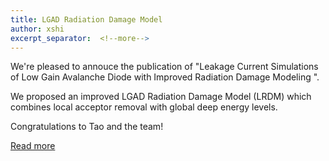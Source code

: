 ```yaml
---
title: LGAD Radiation Damage Model
author: xshi 
excerpt_separator:  <!--more--> 
---
```



We're pleased to annouce the publication of "Leakage Current Simulations of Low Gain Avalanche Diode with Improved Radiation Damage Modeling ". 
<!--more-->

We proposed an improved LGAD Radiation Damage Model (LRDM) which combines local acceptor removal with global deep energy levels. 

Congratulations to Tao and the team!  

[Read more](/docs/publications/p3_lgad_rad_sim)


